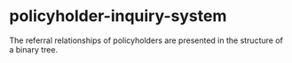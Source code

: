 # policyholder-inquiry-system

The referral relationships of policyholders are presented in the structure of a binary tree.
